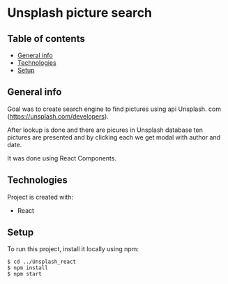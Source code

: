 # Unsplash picture search

## Table of contents

- [General info](#general-info)
- [Technologies](#technologies)
- [Setup](#setup)

## General info

Goal was to create search engine to find pictures using api Unsplash. com (https://unsplash.com/developers).

After lookup is done and there are picures in Unsplash database ten pictures are presented and by clicking each we get modal with author and date.

It was done using React Components.

## Technologies

Project is created with:

- React

## Setup

To run this project, install it locally using npm:

```
$ cd ../Unsplash_react
$ npm install
$ npm start
```
